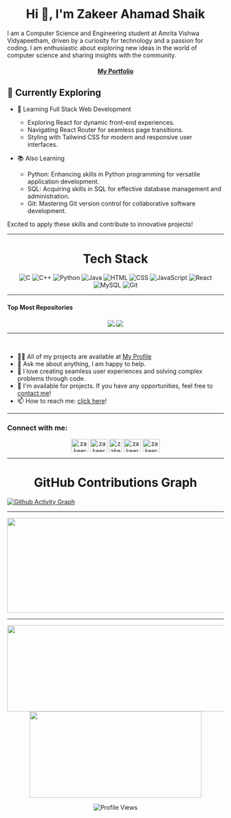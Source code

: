 <h1 align="center">Hi 👋, I'm Zakeer Ahamad Shaik</h1>

<p align="left">I am a Computer Science and Engineering student at Amrita Vishwa Vidyapeetham, driven by a curiosity for technology and a passion for coding. I am enthusiastic about exploring new ideas in the world of computer science and sharing insights with the community.</p>


 
<h4 align="center"><a href="https://zack-folio.vercel.app/">My Portfolio</a></h4>

## 🌱 Currently Exploring

- 🚀 Learning Full Stack Web Development
  - Exploring React for dynamic front-end experiences.
  - Navigating React Router for seamless page transitions.
  - Styling with Tailwind CSS for modern and responsive user interfaces.

- 📚 Also Learning
  - Python: Enhancing skills in Python programming for versatile application development.
  - SQL: Acquiring skills in SQL for effective database management and administration.
  - Git: Mastering Git version control for collaborative software development.

Excited to apply these skills and contribute to innovative projects!

---


<h1 align="center"> Tech Stack </h1>
<div align="center">
<img src="https://skillicons.dev/icons?i=c" title="C"/>
<img src="https://skillicons.dev/icons?i=cpp" title="C++"/>
<img src="https://skillicons.dev/icons?i=python" title="Python"/>
<img src="https://skillicons.dev/icons?i=java" title="Java"/>
<img src="https://skillicons.dev/icons?i=html" title="HTML"/>
<img src="https://skillicons.dev/icons?i=css" title="CSS"/>
<img src="https://skillicons.dev/icons?i=js" title="JavaScript"/>
<img src="https://skillicons.dev/icons?i=react" title="React"/>
<img src="https://skillicons.dev/icons?i=mysql" title="MySQL"/>
<!-- <img src="https://skillicons.dev/icons?i=postgres" title="PostgreSQL"/>
<img src="https://skillicons.dev/icons?i=ubuntu" title="Ubuntu"/>
<img src="https://skillicons.dev/icons?i=go" title="Go"/>
<img src="https://skillicons.dev/icons?i=php" title="PHP"/>
<img src="https://skillicons.dev/icons?i=bash" title="Bash"/>
<img src="https://skillicons.dev/icons?i=haskell" title="Haskell"/>
<img src="https://skillicons.dev/icons?i=scala" title="Scala"/> -->
<img src="https://skillicons.dev/icons?i=git" title="Git"/>
<!-- <img src="https://skillicons.dev/icons?i=githubactions" title="GitHub Actions"/> -->
</div>

---


#### Top Most Repositories

<div align="center">
<a href="https://github.com/zakeer-official/leetcode">
  <img align="center" src="https://github-readme-stats.vercel.app/api/pin/?username=zakeer-official&repo=leetcode&theme=buefy" />
</a>
<a href="https://github.com/zakeer-official/Natural-Gas-Consumption">
  <img align="center" src="https://github-readme-stats.vercel.app/api/pin/?username=zakeer-official&repo=Natural-Gas-Consumption&theme=buefy" />
</a>
</div>

---


<br>

- 👨‍💻 All of my projects are available at [My Profile](https://github.com/zakeer-official)
- 💬 Ask me about anything, I am happy to help.
- 🚀 I love creating seamless user experiences and solving complex problems through code.
- 💼 I'm available for projects. If you have any opportunities, feel free to [contact me](https://www.linkedin.com/in/zakeer7/)!
- 📫 How to reach me: [click here](https://t.me/zakeerofficial)!

---

<h3 align="left">Connect with me:</h3>
<div align="center">
<a href="https://linkedin.com/in/zakeer7" target="blank"><img align="center" src="https://raw.githubusercontent.com/rahuldkjain/github-profile-readme-generator/master/src/images/icons/Social/linked-in-alt.svg" alt="zakeerahamad" height="30" width="40" /></a>
<a href="https://instagram.com/z_za_ak_ke_ee_er_r" target="blank"><img align="center" src="https://raw.githubusercontent.com/rahuldkjain/github-profile-readme-generator/master/src/images/icons/Social/instagram.svg" alt="zakeerahamad" height="30" width="40" /></a>
<a href="https://t.me/zakeerofficial" target="blank"><img align="center" src="https://user-images.githubusercontent.com/61316762/191683290-5bbfd5a8-4d59-40ac-b91e-350643ef9ed2.png" alt="zakeerahamad" height="30" width="30" /></a>
<a href="https://medium.com/@zzakeer22" target="blank"><img align="center" src="https://raw.githubusercontent.com/rahuldkjain/github-profile-readme-generator/master/src/images/icons/Social/medium.svg" alt="zakeerahamad" height="30" width="40" /></a>
<a href="https://leetcode.com/u/zakeer_official/" target="blank"><img align="center" src="https://raw.githubusercontent.com/rahuldkjain/github-profile-readme-generator/master/src/images/icons/Social/leet-code.svg" alt="zakeerahamad" height="30" width="40" /></a>
</div>

---

<h1 align="center">  GitHub Contributions Graph </h1>

[![Github Activity Graph](https://github-readme-activity-graph.vercel.app/graph?username=zakeer-official&bg_color=0d1117&color=58a6ff&line=58a6ff&point=1f6feb&area=true&theme=github-dark)](https://github.com/zakeer-official)


---


<p align="center">
  <img width="800" height="220" src="https://streak-stats.demolab.com?user=zakeer-official&theme=highcontrast&hide_border=true&border_radius=5&card_width=800">
  
  <!-- ![GitHub Streak](https://github-readme-streak-stats.herokuapp.com/?user=zakeer-official) -->

</p>


---




<p align="center">
  <img width="600" height="200" src="https://github-readme-stats.vercel.app/api?username=zakeer-official&show_icons=true&theme=vision-friendly-dark">
  <img width="400" height="200" src="https://github-readme-stats.vercel.app/api/top-langs/?username=zakeer-official&size_weight=0.05&count_weight=0.1&layout=compact&theme=vision-friendly-dark">
</p>




<div id="header" align="center">


![Profile Views](https://img.shields.io/badge/dynamic/json?color=blue&label=Profile%20Views&query=%24.profile_views&url=https://raw.githubusercontent.com/zakeer-official/zakeer-official/main/profile_count.json)

</div>

